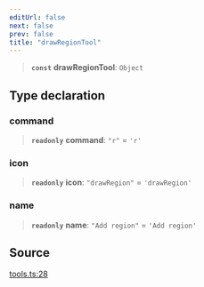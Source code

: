 ```yaml
---
editUrl: false
next: false
prev: false
title: "drawRegionTool"
---
```


> **`const`** **drawRegionTool**: `Object`

## Type declaration

### command

> **`readonly`** **command**: `"r"` = `'r'`

### icon

> **`readonly`** **icon**: `"drawRegion"` = `'drawRegion'`

### name

> **`readonly`** **name**: `"Add region"` = `'Add region'`

## Source

[tools.ts:28](https://github.com/nodenogg-in/alpha-p2p/blob/43ae393b39608a021b44acaf5959924eff4aeb19/packages/infinitykit/src/tools.ts#L28)
